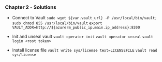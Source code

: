 ### Chapter 2 - Solutions

* Connect to Vault
`sudo wget ${var.vault_url} -P /usr/local/bin/vault; sudo chmod 855 /usr/local/bin/vault`
`export VAULT_ADDR=http://${azurerm_public_ip.main.ip_address}:8200`

* Init and unseal vault
`vault operator init`
`vault operator unseal`
`vault login <root token>`

* Install license file
`vault write sys/license text=LICENSEFILE`
`vault read sys/license`
